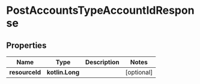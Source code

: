 
# PostAccountsTypeAccountIdResponse

## Properties
| Name | Type | Description | Notes |
| ------------ | ------------- | ------------- | ------------- |
| **resourceId** | **kotlin.Long** |  |  [optional] |



